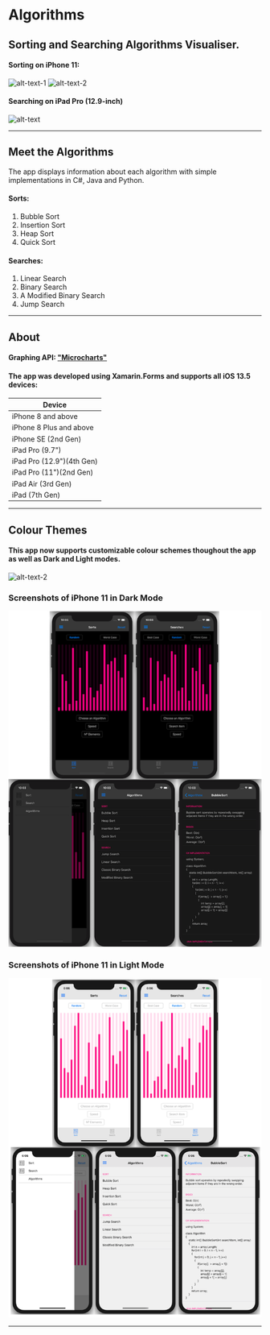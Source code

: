# Algorithms


## Sorting and Searching Algorithms Visualiser.

#### Sorting on iPhone 11: 
![alt-text-1](GIFs/SortingGIF2.gif) ![alt-text-2](GIFs/iPhoneGIF.gif) 
#### Searching on iPad Pro (12.9-inch)
![alt-text](GIFs/iPadGIF.gif) 

------------------------------

## Meet the Algorithms
The app displays information about each algorithm with simple implementations in C#, Java and Python.


#### Sorts:
1. Bubble Sort
2. Insertion Sort
3. Heap Sort
4. Quick Sort
#### Searches:
1. Linear Search
2. Binary Search
3. A Modified Binary Search
4. Jump Search

------------------------------

## About
#### Graphing API: ["Microcharts"](https://devblogs.microsoft.com/xamarin/microcharts-elegant-cross-platform-charts-for-any-app/)


#### The app was developed using Xamarin.Forms and supports all iOS 13.5 devices:

| Device                    |
| ------------------------- |
| iPhone 8 and above        |
| iPhone 8 Plus and above   |
| iPhone SE (2nd Gen)       |
| iPad Pro (9.7")           |
| iPad Pro (12.9")(4th Gen) |
| iPad Pro (11")(2nd Gen)   |
| iPad Air (3rd Gen)        |
| iPad (7th Gen)            |


------------------------------

## Colour Themes

#### This app now supports customizable colour schemes thoughout the app as well as Dark and Light modes.

![alt-text-2](GIFs/ColourSchemesGIF2.gif)

### Screenshots of iPhone 11 in Dark Mode

![alt-text](Screenshots/DarkModeScreenshot.png)

### Screenshots of iPhone 11 in Light Mode

![alt-text](Screenshots/LightModeScreenshot.png)

------------------------------

